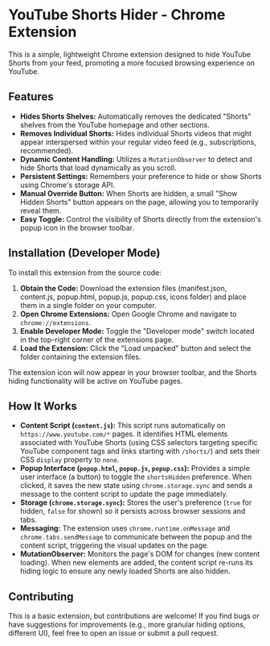 # YouTube Shorts Hider - Chrome Extension

This is a simple, lightweight Chrome extension designed to hide YouTube Shorts from your feed, promoting a more focused browsing experience on YouTube.

## Features

*   **Hides Shorts Shelves:** Automatically removes the dedicated "Shorts" shelves from the YouTube homepage and other sections.
*   **Removes Individual Shorts:** Hides individual Shorts videos that might appear interspersed within your regular video feed (e.g., subscriptions, recommended).
*   **Dynamic Content Handling:** Utilizes a `MutationObserver` to detect and hide Shorts that load dynamically as you scroll.
*   **Persistent Settings:** Remembers your preference to hide or show Shorts using Chrome's storage API.
*   **Manual Override Button:** When Shorts are hidden, a small "Show Hidden Shorts" button appears on the page, allowing you to temporarily reveal them.
*   **Easy Toggle:** Control the visibility of Shorts directly from the extension's popup icon in the browser toolbar.

## Installation (Developer Mode)

To install this extension from the source code:

1.  **Obtain the Code:** Download the extension files (manifest.json, content.js, popup.html, popup.js, popup.css, icons folder) and place them in a single folder on your computer.
2.  **Open Chrome Extensions:** Open Google Chrome and navigate to `chrome://extensions`.
3.  **Enable Developer Mode:** Toggle the "Developer mode" switch located in the top-right corner of the extensions page.
4.  **Load the Extension:** Click the "Load unpacked" button and select the folder containing the extension files.

The extension icon will now appear in your browser toolbar, and the Shorts hiding functionality will be active on YouTube pages.

## How It Works

*   **Content Script (`content.js`):** This script runs automatically on `https://www.youtube.com/*` pages. It identifies HTML elements associated with YouTube Shorts (using CSS selectors targeting specific YouTube component tags and links starting with `/shorts/`) and sets their CSS `display` property to `none`.
*   **Popup Interface (`popup.html`, `popup.js`, `popup.css`):** Provides a simple user interface (a button) to toggle the `shortsHidden` preference. When clicked, it saves the new state using `chrome.storage.sync` and sends a message to the content script to update the page immediately.
*   **Storage (`chrome.storage.sync`):** Stores the user's preference (`true` for hidden, `false` for shown) so it persists across browser sessions and tabs.
*   **Messaging:** The extension uses `chrome.runtime.onMessage` and `chrome.tabs.sendMessage` to communicate between the popup and the content script, triggering the visual updates on the page.
*   **MutationObserver:** Monitors the page's DOM for changes (new content loading). When new elements are added, the content script re-runs its hiding logic to ensure any newly loaded Shorts are also hidden.

## Contributing

This is a basic extension, but contributions are welcome! If you find bugs or have suggestions for improvements (e.g., more granular hiding options, different UI), feel free to open an issue or submit a pull request.